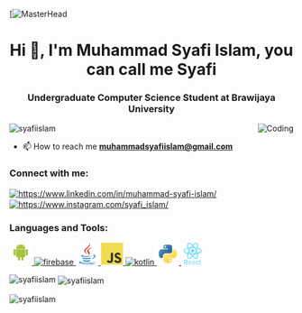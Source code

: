 [![MasterHead](https://1.bp.blogspot.com/-7A4WynwLsMw/XbBpCXG8fHI/AAAAAAAAMt4/uOa1bpLskYgrwGbllhSu2SDj_Mig8SXJQCLcBGAsYHQ/s1600/2000_600px.gif)
<h1 align="center">Hi 👋, I'm Muhammad Syafi Islam, you can call me Syafi</h1>
<h3 align="center">Undergraduate Computer Science Student at Brawijaya University</h3>
<img align="right" alt="Coding" height="200" src="https://media0.giphy.com/media/qgQUggAC3Pfv687qPC/giphy.gif?cid=ecf05e4722w0eu2ox126r5tjfxn98vvokr7v526rxssj41gc&ep=v1_gifs_search&rid=giphy.gif&ct=g">

<img src="https://komarev.com/ghpvc/?username=syafiislam&label=Profile%20views&color=0e75b6&style=flat" alt="syafiislam" />

- 📫 How to reach me **muhammadsyafiislam@gmail.com**

<h3 align="left">Connect with me:</h3>
<p align="left">
<a href="https://linkedin.com/in/https://www.linkedin.com/in/muhammad-syafi-islam/" target="blank"><img align="center" src="https://raw.githubusercontent.com/rahuldkjain/github-profile-readme-generator/master/src/images/icons/Social/linked-in-alt.svg" alt="https://www.linkedin.com/in/muhammad-syafi-islam/" height="30" width="40" /></a>
<a href="https://instagram.com/https://www.instagram.com/syafi_islam/" target="blank"><img align="center" src="https://raw.githubusercontent.com/rahuldkjain/github-profile-readme-generator/master/src/images/icons/Social/instagram.svg" alt="https://www.instagram.com/syafi_islam/" height="30" width="40" /></a>
</p>

<h3 align="left">Languages and Tools:</h3>
<p align="left"> <a href="https://developer.android.com" target="_blank" rel="noreferrer"> <img src="https://raw.githubusercontent.com/devicons/devicon/master/icons/android/android-original-wordmark.svg" alt="android" width="40" height="40"/> </a> <a href="https://firebase.google.com/" target="_blank" rel="noreferrer"> <img src="https://www.vectorlogo.zone/logos/firebase/firebase-icon.svg" alt="firebase" width="40" height="40"/> </a> <a href="https://www.java.com" target="_blank" rel="noreferrer"> <img src="https://raw.githubusercontent.com/devicons/devicon/master/icons/java/java-original.svg" alt="java" width="40" height="40"/> </a> <a href="https://developer.mozilla.org/en-US/docs/Web/JavaScript" target="_blank" rel="noreferrer"> <img src="https://raw.githubusercontent.com/devicons/devicon/master/icons/javascript/javascript-original.svg" alt="javascript" width="40" height="40"/> </a> <a href="https://kotlinlang.org" target="_blank" rel="noreferrer"> <img src="https://www.vectorlogo.zone/logos/kotlinlang/kotlinlang-icon.svg" alt="kotlin" width="40" height="40"/> </a> <a href="https://www.python.org" target="_blank" rel="noreferrer"> <img src="https://raw.githubusercontent.com/devicons/devicon/master/icons/python/python-original.svg" alt="python" width="40" height="40"/> </a> <a href="https://reactjs.org/" target="_blank" rel="noreferrer"> <img src="https://raw.githubusercontent.com/devicons/devicon/master/icons/react/react-original-wordmark.svg" alt="react" width="40" height="40"/> </a> </p>

<p><img align="left" src="https://github-readme-stats.vercel.app/api/top-langs?username=syafiislam&show_icons=true&locale=en&layout=compact" alt="syafiislam" /></p>

<p>&nbsp;<img align="center" src="https://github-readme-stats.vercel.app/api?username=syafiislam&show_icons=true&locale=en" alt="syafiislam" /></p>

<p><img align="center" src="https://github-readme-streak-stats.herokuapp.com/?user=syafiislam&" alt="syafiislam" /></p>
